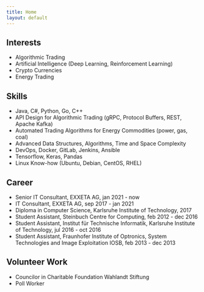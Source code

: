 ```yaml
---
title: Home
layout: default
---
```


## Interests
* Algorithmic Trading
* Artificial Intelligence (Deep Learning, Reinforcement Learning)
* Crypto Currencies
* Energy Trading

## Skills
* Java, C#, Python, Go, C++
* API Design for Algorithmic Trading (gRPC, Protocol Buffers, REST, Apache Kafka)
* Automated Trading Algorithms for Energy Commodities (power, gas, coal)
* Advanced Data Structures, Algorithms, Time and Space Complexity
* DevOps, Docker, GitLab, Jenkins, Ansible
* Tensorflow, Keras, Pandas
* Linux Know-how (Ubuntu, Debian, CentOS, RHEL)

## Career
* Senior IT Consultant, EXXETA AG, jan 2021 - now
* IT Consultant, EXXETA AG, sep 2017 - jan 2021
* Diploma in Computer Science, Karlsruhe Institute of Technology, 2017
* Student Assistant, Steinbuch Centre for Computing, feb 2012 - dec 2016
* Student Assistant, Institut für Technische Informatik, Karlsruhe Institute of Technology, jul 2016 - oct 2016
* Student Assistant, Fraunhofer Institute of Optronics, System Technologies and Image Exploitation IOSB, feb 2013 - dec 2013

## Volunteer Work
* Councilor in Charitable Foundation Wahlandt Stiftung
* Poll Worker
